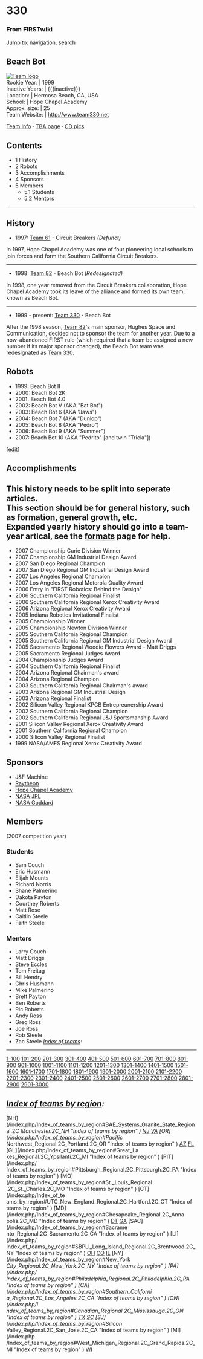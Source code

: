 # 330

### From FIRSTwiki

Jump to: navigation, search

Beach Bot  
---  
[![Team logo](/media/b/b2/Theteamlogo.jpg)](/index.php/Image:Theteamlogo.jpg
"Team logo" )  
Rookie Year: | 1999  
Inactive Years: | {{{inactive}}}  
Location: | Hermosa Beach, CA, USA  
School: | Hope Chapel Academy  
Approx. size: | 25  
Team Website: | <http://www.team330.net>  
  
[Team Info](http://frclinks.appspot.com/t/330
"http://frclinks.appspot.com/t/330" ) · [TBA
page](http://www.thebluealliance.net/tbatv/team.php?team=330
"http://www.thebluealliance.net/tbatv/team.php?team=330" ) · [CD
pics](http://www.chiefdelphi.com/media/photos/tags/frc330
"http://www.chiefdelphi.com/media/photos/tags/frc330" )  
  
## Contents

  * 1 History
  * 2 Robots
  * 3 Accomplishments
  * 4 Sponsors
  * 5 Members
    * 5.1 Students
    * 5.2 Mentors  
---  
  

## History

  * 1997: [Team 61](/index.php/Team_61 "Team 61" ) \- Circuit Breakers _(Defunct)_

In 1997, Hope Chapel Academy was one of four pioneering local schools to join
forces and form the Southern California Circuit Breakers.

* * *

  * 1998: [Team 82](/index.php/Team_82 "Team 82" ) \- Beach Bot _(Redesignated)_

In 1998, one year removed from the Circuit Breakers collaboration, Hope Chapel
Academy took its leave of the alliance and formed its own team, known as Beach
Bot.

* * *

  * 1999 - present: [Team 330](/index.php/Team_330 "Team 330" ) \- Beach Bot 

After the 1998 season, [Team 82](/index.php/Team_82 "Team 82" )'s main
sponsor, Hughes Space and Communication, decided not to sponsor the team for
another year. Due to a now-abandoned FIRST rule (which required that a team be
assigned a new number if its major sponsor changed), the Beach Bot team was
redesignated as [Team 330](/index.php/Team_330 "Team 330" ).


## Robots

  * 1999: Beach Bot II 
  * 2000: Beach Bot 2K 
  * 2001: Beach Bot 4.0 
  * 2002: Beach Bot V (AKA "Bat Bot") 
  * 2003: Beach Bot 6 (AKA "Jaws") 
  * 2004: Beach Bot 7 (AKA "Dunlop") 
  * 2005: Beach Bot 8 (AKA "Pedro") 
  * 2006: Beach Bot 9 (AKA "Summer") 
  * 2007: Beach Bot 10 (AKA "Pedrito" [and twin "Tricia"]) 

[[edit](/index.php?title=330&action=edit&section=3 "Edit section:
Accomplishments" )]

## Accomplishments

**This history needs to be split into seperate articles.**   
This section should be for general history, such as formation, general growth,
etc.  
Expanded yearly history should go into a team-year artical, see the
[formats](/index.php/FIRSTwiki:Page_formats "FIRSTwiki:Page formats" ) page
for help.  
---  
  
  * 2007 Championship Curie Division Winner 
  * 2007 Championship GM Industrial Design Award 
  * 2007 San Diego Regional Champion 
  * 2007 San Diego Regional GM Industrial Design Award 
  * 2007 Los Angeles Regional Champion 
  * 2007 Los Angeles Regional Motorola Quality Award 
  * 2006 Entry in "FIRST Robotics: Behind the Design" 
  * 2006 Southern California Regional Finalist 
  * 2006 Southern California Regional Xerox Creativity Award 
  * 2006 Arizona Regional Xerox Creativity Award 
  * 2005 Indiana Robotics Invitational Finalist 
  * 2005 Championship Winner 
  * 2005 Championship Newton Division Winner 
  * 2005 Southern California Regional Champion 
  * 2005 Southern California Regional GM Industrial Design Award 
  * 2005 Sacramento Regional Woodie Flowers Award - Matt Driggs 
  * 2005 Sacramento Regional Judges Award 
  * 2004 Championship Judges Award 
  * 2004 Southern California Regional Finalist 
  * 2004 Arizona Regional Chairman's award 
  * 2004 Arizona Regional Champion 
  * 2003 Southern California Regional Chairman's award 
  * 2003 Arizona Regional GM Industrial Design 
  * 2003 Arizona Regional Finalist 
  * 2002 Silicon Valley Regional KPCB Entrepreunership Award 
  * 2002 Southern California Regional Champion 
  * 2002 Southern California Regional J&amp;J Sportsmanship Award 
  * 2001 Silicon Valley Regional Xerox Creativity Award 
  * 2001 Southern California Regional Champion 
  * 2000 Silicon Valley Regional Finalist 
  * 1999 NASA/AMES Regional Xerox Creativity Award 


## Sponsors

  * J&amp;F Machine 
  * [Raytheon](http://www.raytheon.com "http://www.raytheon.com" )
  * [Hope Chapel Academy](http://www.hopechapel.org/Ministries/hopeacademy.html "http://www.hopechapel.org/Ministries/hopeacademy.html" )
  * [NASA JPL](http://www.jpl.nasa.gov/ "http://www.jpl.nasa.gov/" )
  * [NASA Goddard](http://www.gsfc.nasa.gov/ "http://www.gsfc.nasa.gov/" )


## Members

(2007 competition year)


### Students

  * Sam Couch 
  * Eric Husmann 
  * Elijah Mounts 
  * Richard Norris 
  * Shane Palmerino 
  * Dakota Payton 
  * Courtney Roberts 
  * Matt Rose 
  * Caitlin Steele 
  * Faith Steele 


### Mentors

  * Larry Couch 
  * Matt Driggs 
  * Steve Eccles 
  * Tom Freitag 
  * Bill Hendry 
  * Chris Husmann 
  * Mike Palmerino 
  * Brett Payton 
  * Ben Roberts 
  * Ric Roberts 
  * Andy Ross 
  * Greg Ross 
  * Joe Ross 
  * Rob Steele 
  * Zac Steele 
_[Index of teams](/index.php/Index_of_teams "Index of teams" ):_  
---  
  
[1-100](/index.php/Index_of_teams#1-100 "Index of teams" )
[101-200](/index.php/Index_of_teams#101-200 "Index of teams" )
[201-300](/index.php/Index_of_teams#201-300 "Index of teams" )
[301-400](/index.php/Index_of_teams#301-400 "Index of teams" )
[401-500](/index.php/Index_of_teams#401-500 "Index of teams" )
[501-600](/index.php/Index_of_teams#501-600 "Index of teams" )
[601-700](/index.php/Index_of_teams#601-700 "Index of teams" )
[701-800](/index.php/Index_of_teams#701-800 "Index of teams" )
[801-900](/index.php/Index_of_teams#801-900 "Index of teams" )
[901-1000](/index.php/Index_of_teams#901-1000 "Index of teams" )
[1001-1100](/index.php/Index_of_teams#1001-1100 "Index of teams" )
[1101-1200](/index.php/Index_of_teams#1101-1200 "Index of teams" )
[1201-1300](/index.php/Index_of_teams#1201-1300 "Index of teams" )
[1301-1400](/index.php/Index_of_teams#1301-1400 "Index of teams" )
[1401-1500](/index.php/Index_of_teams#1401-1500 "Index of teams" )
[1501-1600](/index.php/Index_of_teams#1501-1600 "Index of teams" )
[1601-1700](/index.php/Index_of_teams#1601-1700 "Index of teams" )
[1701-1800](/index.php/Index_of_teams#1701-1800 "Index of teams" )
[1801-1900](/index.php/Index_of_teams#1801-1900 "Index of teams" )
[1901-2000](/index.php/Index_of_teams#1901-2000 "Index of teams" )
[2001-2100](/index.php/Index_of_teams#2001-2100 "Index of teams" )
[2101-2200](/index.php/Index_of_teams#2101-2200 "Index of teams" )
[2201-2300](/index.php/Index_of_teams#2201-2300 "Index of teams" )
[2301-2400](/index.php/Index_of_teams#2301-2400 "Index of teams" )
[2401-2500](/index.php/Index_of_teams#2401-2500 "Index of teams" )
[2501-2600](/index.php/Index_of_teams#2501-2600 "Index of teams" )
[2601-2700](/index.php/Index_of_teams#2601-2700 "Index of teams" )
[2701-2800](/index.php/Index_of_teams#2701-2800 "Index of teams" )
[2801-2900](/index.php/Index_of_teams#2801-2900 "Index of teams" )
[2901-3000](/index.php/Index_of_teams#2901-3000 "Index of teams" )  
  
_[Index of teams by region](/index.php/Index_of_teams_by_region "Index of
teams by region" ):_  
---  
  
[NH](/index.php/Index_of_teams_by_region#BAE_Systems_Granite_State_Regional.2C
_Manchester.2C_NH "Index of teams by region" )
[NJ](/index.php/Index_of_teams_by_region#New_Jersey_Regional.2C_Trenton.2C_NJ
"Index of teams by region" )
[VA](/index.php/Index_of_teams_by_region#NASA.2FVCU_Regional.2C_Richmond.2C_VA
"Index of teams by region" ) [OR](/index.php/Index_of_teams_by_region#Pacific_
Northwest_Regional.2C_Portland.2C_OR "Index of teams by region" )
[AZ](/index.php/Index_of_teams_by_region#Arizona_Regional.2C_Phoenix.2C_AZ
"Index of teams by region" )
[FL](/index.php/Index_of_teams_by_region#Florida_Regional.2C_Orlando.2C_FL
"Index of teams by region" ) [GL](/index.php/Index_of_teams_by_region#Great_La
kes_Regional.2C_Ypsilanti.2C_MI "Index of teams by region" ) [PIT](/index.php/
Index_of_teams_by_region#Pittsburgh_Regional.2C_Pittsburgh.2C_PA "Index of
teams by region" ) [MO](/index.php/Index_of_teams_by_region#St._Louis_Regional
.2C_St._Charles.2C_MO "Index of teams by region" ) [CT](/index.php/Index_of_te
ams_by_region#UTC_New_England_Regional.2C_Hartford.2C_CT "Index of teams by
region" ) [MD](/index.php/Index_of_teams_by_region#Chesapeake_Regional.2C_Anna
polis.2C_MD "Index of teams by region" )
[DT](/index.php/Index_of_teams_by_region#Detroit_Regional.2C_Detroit.2C_MI
"Index of teams by region" )
[GA](/index.php/Index_of_teams_by_region#Peachtree_Regional.2C_Duluth.2C_GA
"Index of teams by region" ) [SAC](/index.php/Index_of_teams_by_region#Sacrame
nto_Regional.2C_Sacramento.2C_CA "Index of teams by region" ) [LI](/index.php/
Index_of_teams_by_region#SBPLI_Long_Island_Regional.2C_Brentwood.2C_NY "Index
of teams by region" )
[OH](/index.php/Index_of_teams_by_region#Buckeye_Regional.2C_Cleveland.2C_OH
"Index of teams by region" )
[CO](/index.php/Index_of_teams_by_region#Colorado_Regional.2C_Denver.2C_CO
"Index of teams by region" )
[IL](/index.php/Index_of_teams_by_region#Midwest_Regional.2C_Evanston.2C_IL
"Index of teams by region" ) [NY](/index.php/Index_of_teams_by_region#New_York
_City_Regional.2C_New_York.2C_NY "Index of teams by region" ) [PA](/index.php/
Index_of_teams_by_region#Philadelphia_Regional.2C_Philadelphia.2C_PA "Index of
teams by region" ) [CA](/index.php/Index_of_teams_by_region#Southern_Californi
a_Regional.2C_Los_Angeles.2C_CA "Index of teams by region" ) [ON](/index.php/I
ndex_of_teams_by_region#Canadian_Regional.2C_Mississauga.2C_ON "Index of teams
by region" )
[TX](/index.php/Index_of_teams_by_region#Lone_Star_Regional.2C_Houston.2C_TX
"Index of teams by region" )
[SC](/index.php/Index_of_teams_by_region#Palmetto_Regional.2C_Columbia.2C_SC
"Index of teams by region" ) [SJ](/index.php/Index_of_teams_by_region#Silicon_
Valley_Regional.2C_San_Jose.2C_CA "Index of teams by region" ) [MI](/index.php
/Index_of_teams_by_region#West_Michigan_Regional.2C_Grand_Rapids.2C_MI "Index
of teams by region" )
[WI](/index.php/Index_of_teams_by_region#Wisconsin_Regional.2C_Milwaukee.2C_WI
"Index of teams by region" )  
  
